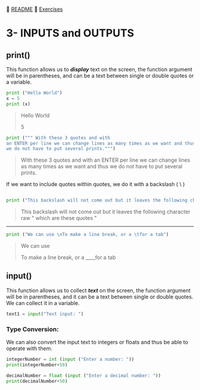 
:page_with_curl: [README](../README.md) :pencil: [Exercises](/tests/indicetests.md)




# 3- INPUTS and OUTPUTS

## print()

This function allows us to _**display**_ text on the screen,
the function argument will be in parentheses, and can be a text between single or double quotes or a variable.

````python
print ("Hello World")
x = 5
print (x)

````
> Hello World
>
> 5
````python
print (""" With these 3 quotes and with
an ENTER per line we can change lines as many times as we want and thus
we do not have to put several prints.""")
````
> With these 3 quotes and with
> an ENTER per line we can change lines as many times as we want and thus
we do not have to put several prints.

If we want to include quotes within quotes, we do it with a backslash ( \\ )
````python

print ("This backslash will not come out but it leaves the following character raw \" which are these quotes \"")
````
> This backslash will not come out but it leaves the following character raw " which are these quotes "
---
````python
print ("We can use \nTo make a line break, or a \tfor a tab")
````
> We can use
>
> To make a line break, or a ____for a tab

## input()

This function allows us to collect **_text_** on the screen,
the function argument will be in parentheses, and it can be a text between single or double quotes.
We can collect it in a variable.

````python
text1 = input("Text input: ")
````
### Type Conversion:
We can also convert the input text to integers or floats and thus be able to operate with them.
````python
integerNumber = int (input ("Enter a number: "))
print(integerNumber+50)

decimalNumber = float (input ("Enter a decimal number: "))
print(decimalNumber+50)
````
